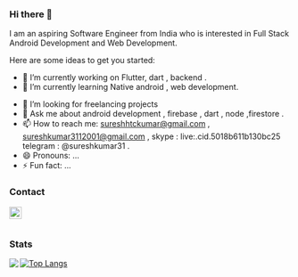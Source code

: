 ### Hi there 👋


<!-- **SureshKumar311/sureshkumar311** is a ✨ _special_ ✨ repository because its `README.md` (this file) appears on your GitHub profile.
 -->

I am an aspiring Software Engineer from India who is interested in Full Stack Android Development and Web Development.

Here are some ideas to get you started:

- 🔭 I’m currently working on Flutter, dart , backend .
- 🌱 I’m currently learning Native android , web development.
<!-- - 👯 I’m looking to collaborate on  -->
- 🤔 I’m looking for freelancing projects 
- 💬 Ask me about android development , firebase , dart , node ,firestore .
- 📫 How to reach me: sureshhtckumar@gmail.com , sureshkumar3112001@gmail.com , skype :  live:.cid.5018b611b130bc25
 telegram : @sureshkumar31 .
- 😄 Pronouns: ...
- ⚡ Fun fact: ...


### Contact

[<img align="left" alt="anish-m-code | LinkedIn" width="22px" src="https://cdn.jsdelivr.net/npm/simple-icons@v3/icons/linkedin.svg" />](https://www.linkedin.com/in/sureshkumar311)

<br><br>

### Stats
<img align="left" src="https://github-readme-stats.vercel.app/api?username=SureshKumar311&show_icons=true&theme=tokyonight" /> 


[![Top Langs](https://github-readme-stats.vercel.app/api/top-langs/?username=SureshKumar311&hide=Shell,Makefile)](https://github.com/SureshKumar311)


